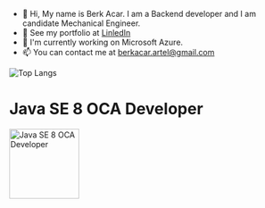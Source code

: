 - 👋 Hi, My name is Berk Acar. I am a Backend developer and I am candidate Mechanical Engineer.
- 👀 See my portfolio at <a href ="https://www.linkedin.com/in/berkacar/">LinledIn</a>
- 🌱 I'm currently working on Microsoft Azure.
- 📫 You can contact me at <a href="mailto:someone@example.com">berkacar.artel@gmail.com</a>

![Top Langs](https://github-readme-stats.vercel.app/api/top-langs/?username=berkacardev&count_private=true)

<span><h1>Java SE 8 OCA Developer</h1> <img
  src="https://images.credly.com/images/a9848abf-f8bd-474d-a9b4-6086da11a916/Oracle_Associates_Badge__1_.png"
  title="Java SE 8 OCA Developer"
  style="margin: 0 auto; width: 125px; height: 125px;"> </span>
